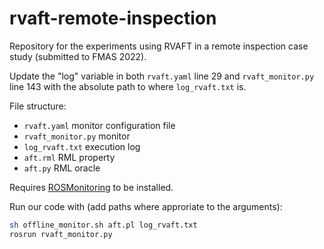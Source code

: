 # rvaft-remote-inspection
Repository for the experiments using RVAFT in a remote inspection case study (submitted to FMAS 2022).

Update the "log" variable in both `rvaft.yaml` line 29 and `rvaft_monitor.py` line 143 with the absolute path to where `log_rvaft.txt` is.

File structure:
- `rvaft.yaml` monitor configuration file
- `rvaft_monitor.py` monitor
- `log_rvaft.txt` execution log
- `aft.rml` RML property
- `aft.py` RML oracle

Requires [ROSMonitoring](https://github.com/autonomy-and-verification-uol/ROSMonitoring) to be installed.

Run our code with (add paths where approriate to the arguments):
```bash
sh offline_monitor.sh aft.pl log_rvaft.txt
rosrun rvaft_monitor.py
```
